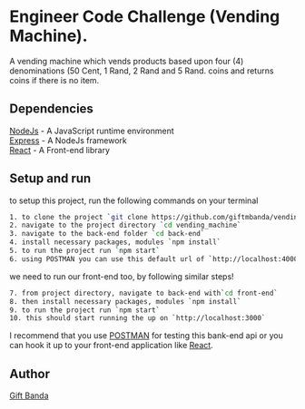 # Engineer Code Challenge (Vending Machine).
A vending machine which vends products based upon four (4) denominations (50 Cent, 1 Rand, 2 Rand and 5 Rand.
coins and returns coins if there is no item.

## Dependencies
[NodeJs](https://nodejs.org/en/) - A JavaScript runtime environment\
[Express](https://expressjs.com/) - A NodeJs framework\
[React](https://reactjs.org/) - A Front-end library

## Setup and run
to setup this project, run the following commands on your terminal
```bash
1. to clone the project `git clone https://github.com/giftmbanda/vending_machine`
2. navigate to the project directory `cd vending_machine`
3. navigate to the back-end folder `cd back-end`
4. install necessary packages, modules `npm install`
5. to run the project run `npm start`
6. using POSTMAN you can use this default url of `http://localhost:4000`
```
we need to run our front-end too, by following similar steps!

```bash
7. from project directory, navigate to back-end with`cd front-end`
8. then install necessary packages, modules `npm install`
9. to run the project run `npm start`
10. this should start running the up on `http://localhost:3000`
```
I recommend that you use [POSTMAN](https://www.postman.com/) for testing this bank-end api or you can hook it up to your front-end application like [React](https://reactjs.org/).

## Author
[Gift Banda](https://giftmbanda.com)

